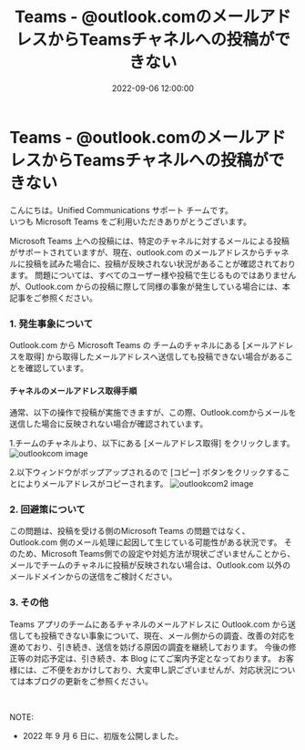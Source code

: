 ﻿---
title: Teams - @outlook.comのメールアドレスからTeamsチャネルへの投稿ができない
date: 2022-09-06 12:00:00
tags:
  - Teams
  - Information
---

# Teams - @outlook.comのメールアドレスからTeamsチャネルへの投稿ができない

こんにちは。Unified Communications サポート チームです。  
いつも Microsoft Teams をご利用いただきありがとうございます。  

Microsoft Teams 上への投稿には、特定のチャネルに対するメールによる投稿がサポートされていますが、現在、outlook.com のメールアドレスからチャネルに投稿を試みた場合に、投稿が反映されない状況があることが確認されております。
問題については、すべてのユーザー様や投稿で生じるものではありませんが、Outlook.com からの投稿に際して同様の事象が発生している場合には、本記事をご参照ください。

### 1. 発生事象について
Outlook.com から Microsoft Teams の チームのチャネルにある [メールアドレスを取得] から取得したメールアドレスへ送信しても投稿できない場合があることを確認しています。

#### チャネルのメールアドレス取得手順
通常、以下の操作で投稿が実施できますが、この際、Outlook.comからメールを送信した場合に反映されない場合が確認されています。

1.チームのチャネルより、以下にある [メールアドレス取得] をクリックします。
![outlookcom image](./GetMail.jpg)

2.以下ウィンドウがポップアップされるので [コピー] ボタンをクリックすることによりメールアドレスがコピーされます。
![outlookcom2 image](./CopyMail.jpg)


### 2. 回避策について
この問題は、投稿を受ける側のMicrosoft Teams の問題ではなく、 Outlook.com 側のメール処理に起因して生じている可能性がある状況です。
そのため、Microsoft Teams側での設定や対処方法が現状ございませんことから、メールでチームのチャネルに投稿が反映されない場合は、Outlook.com 以外のメールドメインからの送信をご検討ください。

### 3. その他
Teams アプリのチームにあるチャネルのメールアドレスに Outlook.com から送信しても投稿できない事象について、現在、メール側からの調査、改善の対応を進めており、引き続き、送信を妨げる原因の調査を継続しております。
今後の修正等の対応予定は、引き続き、本 Blog にてご案内予定となっております。
お客様には、ご不便をおかけしており、大変申し訳ございませんが、対応状況については本ブログの更新をご参照ください。

<br />

NOTE:  
- 2022 年 9 月 6 日に、初版を公開しました。  